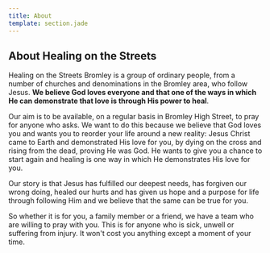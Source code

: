 ```yaml
---
title: About
template: section.jade
---
```


## About Healing on the Streets

Healing on the Streets Bromley is a group of ordinary people, from a number of churches and denominations in the Bromley area, who follow Jesus. **We believe God loves everyone and that one of the ways in which He can demonstrate that love is through His power to heal**.

Our aim is to be available, on a regular basis in Bromley High Street, to pray for anyone who asks. We want to do this because we believe that God loves you and wants you to reorder your life around a new reality: Jesus Christ came to Earth and demonstrated His love for you, by dying on the cross and rising from the dead, proving He was God. He wants to give you a chance to start again and healing is one way in which He demonstrates His love for you.

Our story is that Jesus has fulfilled our deepest needs, has forgiven our wrong doing, healed our hurts and has given us hope and a purpose for life through following Him and we believe that the same can be true for you.

So whether it is for you, a family member or a friend, we have a team who are willing to pray with you. This is for anyone who is sick, unwell or suffering from injury. It won't cost you anything except a moment of your time.
